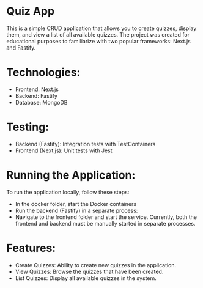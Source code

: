 # Quiz App

This is a simple CRUD application that allows you to create quizzes, display them, and view a list of all available quizzes. The project was created for educational purposes to familiarize with two popular frameworks: Next.js and Fastify.

# Technologies:

- Frontend: Next.js
- Backend: Fastify
- Database: MongoDB

# Testing:

- Backend (Fastify): Integration tests with TestContainers
- Frontend (Next.js): Unit tests with Jest

# Running the Application:

To run the application locally, follow these steps:

- In the docker folder, start the Docker containers
- Run the backend (Fastify) in a separate process:
- Navigate to the frontend folder and start the service. Currently, both the frontend and backend must be manually started in separate processes.

# Features:

- Create Quizzes: Ability to create new quizzes in the application.
- View Quizzes: Browse the quizzes that have been created.
- List Quizzes: Display all available quizzes in the system.
